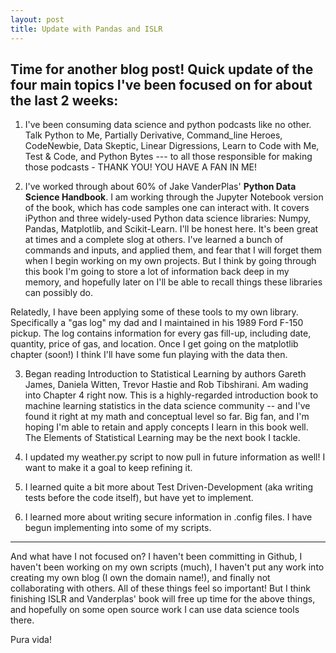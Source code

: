 ```yaml
---
layout: post
title: Update with Pandas and ISLR
---
```


Time for another blog post! Quick update of the four main topics I've been focused on for about the last 2 weeks:
------
1) I've been consuming data science and python podcasts like no other. Talk Python to Me, Partially Derivative, Command_line Heroes, CodeNewbie, Data Skeptic, Linear Digressions, Learn to Code with Me, Test & Code, and Python Bytes --- to all those responsible for making those podcasts - THANK YOU! YOU HAVE A FAN IN ME!

2) I've worked through about 60% of Jake VanderPlas' **Python Data Science Handbook**. I am working through the Jupyter Notebook version of the book, which has code samples one can interact with. It covers iPython and three widely-used Python data science libraries: Numpy, Pandas, Matplotlib, and Scikit-Learn. I'll be honest here. It's been great at times and a complete slog at others. I've learned a bunch of commands and inputs, and applied them, and fear that I will forget them when I begin working on my own projects. But I think by going through this book I'm going to store a lot of information back deep in my memory, and hopefully later on I'll be able to recall things these libraries can possibly do.

Relatedly, I have been applying some of these tools to my own library. Specifically a "gas log" my dad and I maintained in his 1989 Ford F-150 pickup. The log contains information for every gas fill-up, including date, quantity, price of gas, and location. Once I get going on the matplotlib chapter (soon!) I think I'll have some fun playing with the data then.

3) Began reading Introduction to Statistical Learning by authors Gareth James, Daniela Witten, Trevor Hastie and Rob Tibshirani. Am wading into Chapter 4 right now. This is a highly-regarded introduction book to machine learning statistics in the data science community -- and I've found it right at my math and conceptual level so far. Big fan, and I'm hoping I'm able to retain and apply concepts I learn in this book well. The Elements of Statistical Learning may be the next book I tackle.

4) I updated my weather.py script to now pull in future information as well! I want to make it a goal to keep refining it.

5) I learned quite a bit more about Test Driven-Development (aka writing tests before the code itself), but have yet to implement.

6) I learned more about writing secure information in .config files. I have begun implementing into some of my scripts.
------

And what have I not focused on? I haven't been committing in Github, I haven't been working on my own scripts (much), I haven't put any work into creating my own blog (I own the domain name!), and finally not collaborating with others. All of these things feel so important! But I think finishing ISLR and Vanderplas' book will free up time for the above things, and hopefully on some open source work I can use data science tools there.

Pura vida!
